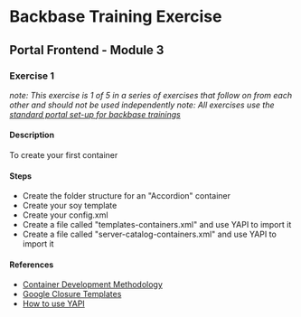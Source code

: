 # Backbase Training Exercise

## Portal Frontend - Module 3

### Exercise 1

_note: This exercise is 1 of 5 in a series of exercises that follow on from each other and should not be used independently_
_note: All exercises use the [standard portal set-up for backbase trainings](https://my.backbase.com/resources/how-to-guides/getting-your-first-launchpad-based-portal-set-up/)_

#### Description

To create your first container

#### Steps

 - Create the folder structure for an "Accordion" container
 - Create your soy template
 - Create your config.xml
 - Create a file called "templates-containers.xml" and use YAPI to import it
 - Create a file called "server-catalog-containers.xml" and use YAPI to import it

#### References

 - [Container Development Methodology](https://my.backbase.com/resources/documentation/portal/5.5.1.0/devd_comp_cont.html)
 - [Google Closure Templates](https://my.backbase.com/resources/documentation/portal/5.5.1.0/devd_comp_cont_soyt.html)
 - [How to use YAPI](https://my.backbase.com/resources/how-to-guides/how-to-use-yet-another-portal-importer-yapi)
